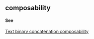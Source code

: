 ## composability

<h4>See</h4><p><a href="text-binary-concatenation-composability">Text binary concatenation composability</a></p>

